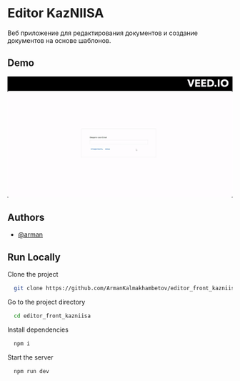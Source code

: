 # Editor KazNIISA

Веб приложение для редактирования документов и создание документов на основе шаблонов.

## Demo

![](public/gif/Screen%20Recording%20-%20Apr%2023,%202024.gif)


## Authors

- [@arman](https://github.com/ArmanKalmakhambetov)


## Run Locally

Clone the project

```bash
  git clone https://github.com/ArmanKalmakhambetov/editor_front_kazniisa.git
```

Go to the project directory

```bash
  cd editor_front_kazniisa
```

Install dependencies

```bash
  npm i
```

Start the server

```bash
  npm run dev
```
